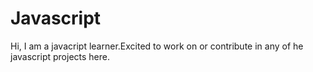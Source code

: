 # Javascript
Hi,
I am a javacript learner.Excited to work on or contribute in any of he javascript projects here.
